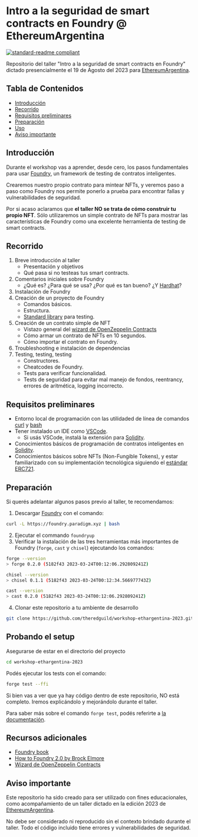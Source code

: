# Intro a la seguridad de smart contracts en Foundry @ EthereumArgentina

[![standard-readme compliant](https://img.shields.io/badge/readme%20style-standard-brightgreen.svg?style=flat-square)](https://github.com/RichardLitt/standard-readme)

Repositorio del taller "Intro a la seguridad de smart contracts en Foundry" dictado presencialmente el 19 de Agosto del 2023 para [EthereumArgentina](https://ethereumargentina.xyz/).

## Tabla de Contenidos

- [Introducción](#introducción)
- [Recorrido](#recorrido)
- [Requisitos preliminares](#requisitos-preliminares)
- [Preparación](#preparación)
- [Uso](#uso)
- [Aviso importante](#aviso-importante)

## Introducción 

Durante el workshop vas a aprender, desde cero, los pasos fundamentales para usar [Foundry](https://book.getfoundry.sh/), un framework de testing de contratos inteligentes. 

Crearemos nuestro propio contrato para mintear NFTs, y veremos paso a paso como Foundry nos permite ponerlo a prueba para encontrar fallas y vulnerabilidades de seguridad.

Por si acaso aclaramos que **el taller NO se trata de cómo construir tu propio NFT**. Sólo utilizaremos un simple contrato de NFTs para mostrar las características de Foundry como una excelente herramienta de testing de smart contracts.

## Recorrido

1. Breve introducción al taller
    - Presentación y objetivos
    - Qué pasa si no testeas tus smart contracts.
2. Comentarios iniciales sobre Foundry
    - ¿Qué es? ¿Para qué se usa? ¿Por qué es tan bueno? ¿Y [Hardhat](hardhat.org)?
3. Instalación de Foundry
4. Creación de un proyecto de Foundry
    - Comandos básicos.
    - Estructura.
    - [Standard library](https://book.getfoundry.sh/forge/forge-std) para testing.
5. Creación de un contrato simple de NFT
    - Vistazo general del [wizard de OpenZeppelin Contracts](https://wizard.openzeppelin.com/)
    - Cómo armar un contrato de NFTs en 10 segundos.
    - Cómo importar el contrato en Foundry.
6. Troubleshooting e instalación de dependencias
7. Testing, testing, testing
    - Constructores.
    - Cheatcodes de Foundry.
    - Tests para verificar funcionalidad.
    - Tests de seguridad para evitar mal manejo de fondos, reentrancy, errores de aritmética, logging incorrecto.

## Requisitos preliminares

- Entorno local de programación con las utilidaded de línea de comandos [curl](https://curl.se/download.html) y [bash](https://www.gnu.org/software/bash/)
- Tener instalado un IDE como [VSCode](https://code.visualstudio.com/).
  - Si usás VSCode, instalá la extensión para [Solidity](https://marketplace.visualstudio.com/items?itemName=JuanBlanco.solidity).
- Conocimientos básicos de programación de contratos inteligentes en [Solidity](https://soliditylang.org/).
- Conocimientos básicos sobre NFTs (Non-Fungible Tokens), y estar familiarizado con su implementación tecnológica siguiendo el [estándar ERC721](https://eips.ethereum.org/EIPS/eip-721).

## Preparación

Si querés adelantar algunos pasos previo al taller, te recomendamos:

1. Descargar [Foundry](https://book.getfoundry.sh/) con el comando:

```bash
curl -L https://foundry.paradigm.xyz | bash
```

2. Ejecutar el commando `foundryup`
3. Verificar la instalación de las tres herramientas más importantes de Foundry (`forge`, `cast` y `chisel`) ejecutando los comandos:

```bash
forge --version
> forge 0.2.0 (5182f43 2023-03-24T00:12:06.292809241Z)

chisel --version
> chisel 0.1.1 (5182f43 2023-03-24T00:12:34.566977743Z)

cast --version
> cast 0.2.0 (5182f43 2023-03-24T00:12:06.292809241Z)
```

4. Clonar este repositorio a tu ambiente de desarrollo
```bash
git clone https://github.com/theredguild/workshop-ethargentina-2023.git
```

## Probando el setup

Asegurarse de estar en el directorio del proyecto
```bash
cd workshop-ethargentina-2023
```

Podés ejecutar los tests con el comando:

```bash
forge test --ffi
```

Si bien vas a ver que ya hay código dentro de este repositorio, NO está completo. Iremos explicándolo y mejorándolo durante el taller.

Para saber más sobre el comando `forge test`, podés referirte a [la documentación](https://book.getfoundry.sh/forge/tests).

## Recursos adicionales

- [Foundry book](book.getfoundry.sh/)
- [How to Foundry 2.0 by Brock Elmore](https://www.youtube.com/watch?v=EHrvD5c93JU)
- [Wizard de OpenZeppelin Contracts](https://wizard.openzeppelin.com/)

## Aviso importante

Este repositorio ha sido creado para ser utilizado con fines educacionales, como acompañamiento de un taller dictado en la edición 2023 de [EthereumArgentina](https://ethereumargentina.org/).

No debe ser considerado ni reproducido sin el contexto brindado durante el taller. Todo el código incluido tiene errores y vulnerabilidades de seguridad.

